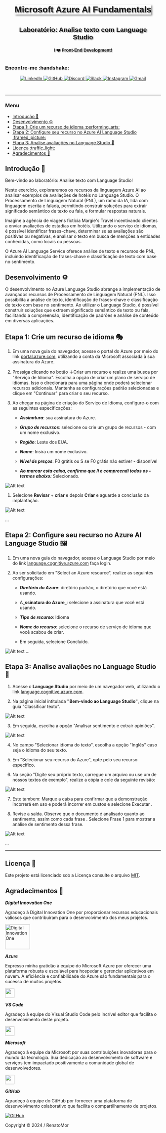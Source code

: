 <div style="border: 0px solid #00f; padding: 10px; display: flex; justify-content: center;">
    <div style="box-shadow: 3px 3px 5px #888; display: flex; align-items: center; text-align: center; font-family: 'Verdana', sans-serif;">        
        <h1 style="margin: 0; text-shadow: 2px 2px 3px #888;">Microsoft Azure AI Fundamentals</h1>
    </div>
</div>

<br>
<div style="border: 0px solid #00f; padding: 10px; display: flex; align-items: center; justify-content: center; text-align: center; font-family: 'Lato', sans-serif;">
    <h2 style="margin: 0; text-shadow: 2px 2px 3px #888; font-family: 'Helvetica', sans-serif; text-decoration: none;">
Laboratório: Analise texto com Language Studio</h2>
</div>


<div style="border: 0px solid #00f; padding: 10px; display: flex; align-items: center; justify-content: center; text-align: center;">
    <div style="display: flex; align-items: center; justify-content: center;">
               <h4 style="margin: 0; text-shadow: 2px 2px 3px #888; font-family: 'Raleway', sans-serif;">I ❤️ Front-End Development!</h4>
    </div>
</div>


<h3>Encontre-me :handshake: </h3> 


<p align="center">
    <a href="https://www.linkedin.com/in/renatomoreira-rm/" target="_blank">
        <img alt="LinkedIn" src="https://img.shields.io/badge/LinkedIn-0077B5?style=plastic&logo=linkedin&logoColor=white">
    </a>
    <a href="https://github.com/RenatoMor" target="_blank">
        <img alt="GitHub" src="https://img.shields.io/badge/GitHub-181717?style=plastic&logo=github&logoColor=white">
    </a>
    <a href="https://discord.com/channels/@me/1123380010779152444/" target="_blank">
        <img alt="Discord" src="https://img.shields.io/badge/Discord-5865F2?style=plastic&logo=discord&logoColor=white">
    </a>
</a>
    <a href="https://kovihq.slack.com/" target="_blank">
        <img alt="Slack" src="https://img.shields.io/badge/Slack-4A154B?style=plastic&logo=slack&logoColor=white">
    </a>
    <a href="https://www.instagram.com/renatomorspider/" target="_blank">
        <img alt="Instagram" src="https://img.shields.io/badge/Instagram-E4405F?style=plastic&logo=instagram&logoColor=white">
    </a>
    <a href="mailto:piano.tato@gmail.com" target="_blank">
        <img alt="Gmail" src="https://img.shields.io/badge/Gmail-EA4335?style=plastic&logo=gmail&logoColor=white">
    </a>
</p>
</p>
<br>

---

### Menu
- [Introdução :pushpin:](#introdução-pushpin)
- [Desenvolvimento :gear:](#desenvolvimento-gear)
- [Etapa 1: Crie um recurso de idioma :performing\_arts:](#etapa-1-crie-um-recurso-de-idioma-performing_arts)
- [Etapa 2: Configure seu recurso no Azure AI Language Studio :framed\_picture:](#etapa-2-configure-seu-recurso-no-azure-ai-language-studio-framed_picture)
- [Etapa 3: Analise avaliações no Language Studio :dart:](#etapa-3-analise-avaliações-no-language-studio-dart)
- [Licença :traffic\_light:](#licença-traffic_light)
- [Agradecimentos :tada:](#agradecimentos-tada)


## Introdução :pushpin:

Bem-vindo ao laboratório: Analise texto com Language Studio!

Neste exercício, exploraremos os recursos da linguagem Azure AI ao analisar exemplos de avaliações de hotéis no Language Studio. O Processamento de Linguagem Natural (PNL), um ramo da IA, lida com linguagem escrita e falada, permitindo construir soluções para extrair significado semântico de texto ou fala, e formular respostas naturais.

Imagine a agência de viagens fictícia Margie's Travel incentivando clientes a enviar avaliações de estadias em hotéis. Utilizando o serviço de idiomas, é possível identificar frases-chave, determinar se as avaliações são positivas ou negativas, e analisar o texto em busca de menções a entidades conhecidas, como locais ou pessoas.

O Azure AI Language Service oferece análise de texto e recursos de PNL, incluindo identificação de frases-chave e classificação de texto com base no sentimento.

## Desenvolvimento :gear:

O desenvolvimento no Azure Language Studio abrange a implementação de avançados recursos de Processamento de Linguagem Natural (PNL). Isso possibilita a análise de texto, identificação de frases-chave e classificação de texto com base no sentimento. Ao utilizar o Language Studio, é possível construir soluções que extraem significado semântico de texto ou fala, facilitando a compreensão, identificação de padrões e análise de conteúdo em diversas aplicações.

## Etapa 1: Crie um recurso de idioma :performing_arts:

1. Em uma nova guia do navegador, acesse o portal do Azure por meio do link <a href="https://portal.azure.com">portal.azure.com</a>, utilizando a conta da Microsoft associada à sua assinatura do Azure.

2. Prossiga clicando no botão ＋Criar um recurso e realize uma busca por "Serviço de Idioma". Escolha a opção de criar um plano de serviço de idiomas. Isso o direcionará para uma página onde poderá selecionar recursos adicionais. Mantenha as configurações padrão selecionadas e clique em "Continuar" para criar o seu recurso.

3. Ao chegar na página de criação do Serviço de Idioma, configure-o com as seguintes especificações:

    - _**Assinatura**_: sua assinatura do Azure.
  
    - _**Grupo de recursos**_: selecione ou crie um grupo de recursos - com um nome exclusivo.
  
    - _**Região**_: Leste dos EUA.
  
    - _**Nome**_: Insira um nome exclusivo.
  
    - _**Nível de preços**_: F0 grátis ou S se F0 grátis não estiver - disponível
  
    - _**Ao marcar esta caixa, confirmo que li e compreendi todos os - termos abaixo:**_ Selecionado.

![Alt text](assets/img/1.jpg)

1. Selecione **Revisar** + **criar** e depois **Criar** e aguarde a conclusão da implantação.

![Alt text](assets/img/2.jpg)

...

## Etapa 2: Configure seu recurso no Azure AI Language Studio :framed_picture:

1. Em uma nova guia do navegador, acesse o Language Studio por meio do link <a href="https://language.cognitive.azure.com">language.cognitive.azure.com</a> faça login.

2. Ao ser solicitado em "Select an Azure resource", realize as seguintes configurações:

     - _**Diretório do Azure**_: diretório padrão, o diretório que você está usando.
  
     - A_**ssinatura do Azure**_: selecione a assinatura que você está usando.
  
     - _**Tipo de recurso**_: Idioma
  
     - _**Nome do recurso**_: selecione o recurso de serviço de idioma que você acabou de criar.
  
     - Em seguida, selecione Concluído.
  
 ![Alt text](assets/img/3.jpg)
...

## Etapa 3: Analise avaliações no Language Studio :dart:

1. Acesse o **Language Studio** por meio de um navegador web, utilizando o link <a href="https://language.cognitive.azure.com">language.cognitive.azure.com<a/>.

2. Na página inicial intitulada **"Bem-vindo ao Language Studio"**, clique na guia "Classificar texto".

![Alt text](assets/img/4.jpg)

3. Em seguida, escolha a opção "Analisar sentimento e extrair opiniões".

![Alt text](assets/img/5.jpg)

4. No campo "Selecionar idioma do texto", escolha a opção "Inglês" caso seja o idioma do seu texto.

5. Em "Selecionar seu recurso do Azure", opte pelo seu recurso específico.

6. Na seção "Digite seu próprio texto, carregue um arquivo ou use um de nossos textos de exemplo", realize a cópia e cole da seguinte revisão:

![Alt text](assets/img/6.jpg)

7. Este tambem: Marque a caixa para confirmar que a demonstração incorrerá em uso e poderá incorrer em custos e selecione Executar .

8. Revise a saída. Observe que o documento é analisado quanto ao sentimento, assim como cada frase . Selecione Frase 1 para mostrar a análise de sentimento dessa frase.

![Alt text](assets/img/7.jpg)

...

---

## Licença :traffic_light:
Este projeto está licenciado sob a Licença consulte o arquivo 
 [MIT](https://opensource.org/licenses/MIT).


## Agradecimentos :tada:

_**Digital Innovation One**_ 

Agradeço à Digital Innovation One por proporcionar recursos educacionais valiosos que contribuíram para o desenvolvimento dos meus projetos.

<a href="https://digitalinnovation.one/" target="_blank">
  <img src="https://digitalinnovationone.github.io/roadmaps/assets/logo-dio.svg" width="80" alt="Digital Innovation One">
</a>

<br>


_**Azure**_

Expresso minha gratidão à equipe do Microsoft Azure por oferecer uma plataforma robusta e escalável para hospedar e gerenciar aplicativos em nuvem. A eficiência e confiabilidade do Azure são fundamentais para o sucesso de muitos projetos.

[<img src="https://swimburger.net/media/ppnn3pcl/azure.png" width="30">](https://code.visualstudio.com/)

_**VS Code**_

Agradeço à equipe do Visual Studio Code pelo incrível editor que facilita o desenvolvimento deste projeto.

[<img src="https://code.visualstudio.com/assets/favicon.ico" width="30">](https://code.visualstudio.com/)


_**Microsoft**_

Agradeço à equipe da Microsoft por suas contribuições inovadoras para o mundo da tecnologia. Sua dedicação ao desenvolvimento de software e serviços tem impactado positivamente a comunidade global de desenvolvedores.

[<img src="https://www.microsoft.com/favicon.ico" width="30">](https://www.microsoft.com/pt-br/)

_**GitHub**_ 

Agradeço à equipe do GitHub por fornecer uma plataforma de desenvolvimento colaborativo que facilita o compartilhamento de projetos.

[![GitHub](https://github.githubassets.com/favicons/favicon.png)](https://github.com/RenatoMor)

Copyright © 2024 / RenatoMor







